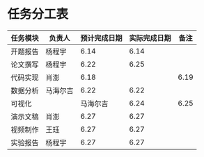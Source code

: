 # 任务分工表

| 任务模块 | 负责人 | 预计完成日期 | 实际完成日期 | 备注 |
|---|---|---|---|---|
| 开题报告 | 杨程宇|6.14 |6.14 | |
| 论文撰写 |杨程宇 |6.22 |6.25 | |
| 代码实现 |肖澎 | 6.18| |6.19 |
| 数据分析 |马海尔吉 | 6.22| 6.22| |
| 可视化 | |马海尔吉 |6.24 | 6.25|
| 演示文稿 |肖澎 |6.27 |6.27 | |
| 视频制作 |王珏 | 6.27|6.27 | |
| 实验报告 |杨程宇 |6.27 | 6.27| |
